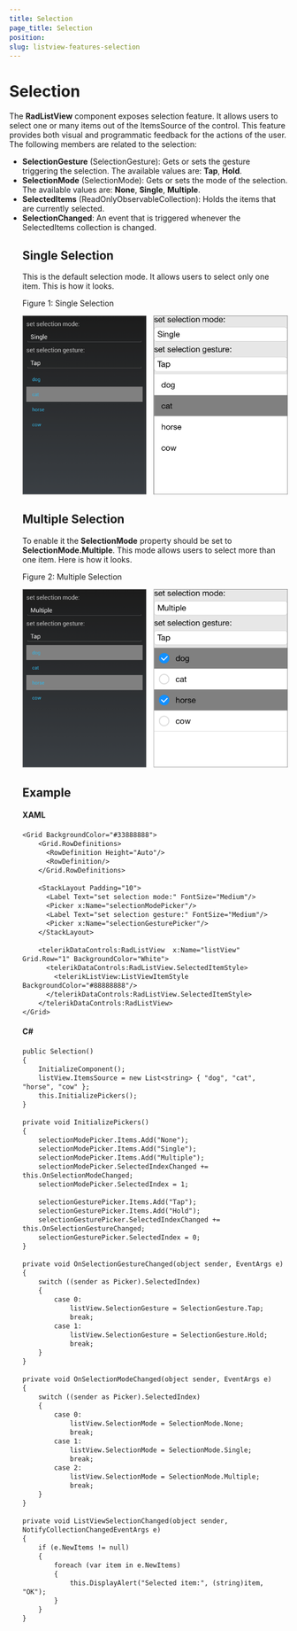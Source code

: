```yaml
---
title: Selection
page_title: Selection
position: 
slug: listview-features-selection
---
```


# Selection

The **RadListView** component exposes selection feature. It allows users to select one or many items out of the ItemsSource of the control. This feature provides both visual and programmatic feedback for the actions of the user. The following members are related to the selection: 

- **SelectionGesture** (SelectionGesture): Gets or sets the gesture triggering the selection. The available values are: **Tap**, **Hold**.
- **SelectionMode** (SelectionMode): Gets or sets the mode of the selection. The available values are: **None**, **Single**, **Multiple**.
- **SelectedItems** (ReadOnlyObservableCollection<object>): Holds the items that are currently selected.
- **SelectionChanged**: An event that is triggered whenever the SelectedItems collection is changed.

## Single Selection

This is the default selection mode. It allows users to select only one item. This is how it looks.

Figure 1: Single Selection

![SingleSelection](images/listview-features-selection-single.png)

## Multiple Selection

To enable it the **SelectionMode** property should be set to **SelectionMode.Multiple**. This mode allows users to select more than one item. Here is how it looks.

Figure 2: Multiple Selection

![MultipleSelection](images/listview-features-selection-multiple.png)

## Example

#### XAML

	<Grid BackgroundColor="#33888888">
		<Grid.RowDefinitions>
		  <RowDefinition Height="Auto"/>
		  <RowDefinition/>
		</Grid.RowDefinitions>
		
		<StackLayout Padding="10">
		  <Label Text="set selection mode:" FontSize="Medium"/>
		  <Picker x:Name="selectionModePicker"/>
		  <Label Text="set selection gesture:" FontSize="Medium"/>
		  <Picker x:Name="selectionGesturePicker"/>
		</StackLayout>
		
		<telerikDataControls:RadListView  x:Name="listView" Grid.Row="1" BackgroundColor="White">
		  <telerikDataControls:RadListView.SelectedItemStyle>
		    <telerikListView:ListViewItemStyle BackgroundColor="#88888888"/>
		  </telerikDataControls:RadListView.SelectedItemStyle> 
		</telerikDataControls:RadListView>
	</Grid>

#### C# 

    public Selection()
    {
        InitializeComponent();
        listView.ItemsSource = new List<string> { "dog", "cat", "horse", "cow" };
        this.InitializePickers();
    }

    private void InitializePickers()
    {
        selectionModePicker.Items.Add("None");
        selectionModePicker.Items.Add("Single");
        selectionModePicker.Items.Add("Multiple");
        selectionModePicker.SelectedIndexChanged += this.OnSelectionModeChanged;
        selectionModePicker.SelectedIndex = 1;

        selectionGesturePicker.Items.Add("Tap");
        selectionGesturePicker.Items.Add("Hold");
        selectionGesturePicker.SelectedIndexChanged += this.OnSelectionGestureChanged;
        selectionGesturePicker.SelectedIndex = 0;
    }

    private void OnSelectionGestureChanged(object sender, EventArgs e)
    {
        switch ((sender as Picker).SelectedIndex)
        {
            case 0:
                listView.SelectionGesture = SelectionGesture.Tap;
                break;
            case 1:
                listView.SelectionGesture = SelectionGesture.Hold;
                break;
        }
    }

    private void OnSelectionModeChanged(object sender, EventArgs e)
    {
        switch ((sender as Picker).SelectedIndex)
        {
            case 0:
                listView.SelectionMode = SelectionMode.None;
                break;
            case 1:
                listView.SelectionMode = SelectionMode.Single;
                break;
            case 2:
                listView.SelectionMode = SelectionMode.Multiple;
                break;
        }
    }

    private void ListViewSelectionChanged(object sender, NotifyCollectionChangedEventArgs e)
    {
        if (e.NewItems != null)
        {
            foreach (var item in e.NewItems)
            {
                this.DisplayAlert("Selected item:", (string)item, "OK");
            }
        }
    }